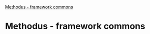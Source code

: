 [Methodus - framework commons](modules/framework/common/globals.md)

# Methodus - framework commons

